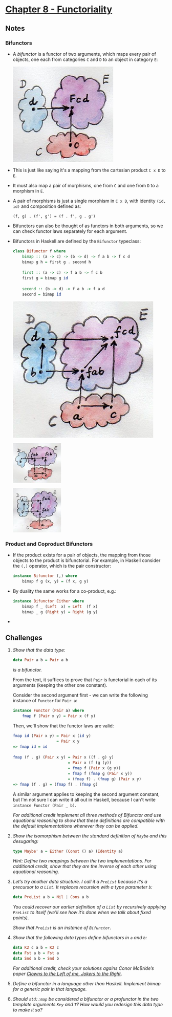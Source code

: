 # [Chapter 8 - Functoriality](https://bartoszmilewski.com/2015/02/03/functoriality)

## Notes

### Bifunctors

- A _bifunctor_ is a functor of two arguments, which maps every pair of objects,
  one each from categories `C` and `D` to an object in category `E`:

  ![Bifunctor Definition](images/bifunctor-definition.jpg)

- This is just like saying it's a mapping from the cartesian product `C x D` to
  `E`.

- It must also map a pair of morphisms, one from `C` and one from `D` to a
  morphism in `E`.

- A pair of morphisms is just a single morphism in `C x D`, with identity `(id,
  id)` and composition defined as: 

    ```
    (f, g) . (f', g') = (f . f', g . g')
    ```

- Bifunctors can also be thought of as functors in both arguments, so we can
  check functor laws separately for each argument.

- Bifunctors in Haskell are defined by the `Bifunctor` typeclass:
    ```haskell
    class Bifunctor f where
        bimap :: (a -> c) -> (b -> d) -> f a b -> f c d
        bimap g h = first g . second h

        first :: (a -> c) -> f a b -> f c b
        first g = bimap g id

        second :: (b -> d) -> f a b -> f a d
        second = bimap id
    ```

  ![Bifunctor - bimap](images/bifunctor-bimap.jpg)

  ![Bifunctor - first](images/bifunctor-first.jpg)

  ![Bifunctor - second](images/bifunctor-second.jpg)


### Product and Coproduct Bifunctors

- If the product exists for a pair of objects, the mapping from those objects to
  the product is bifunctorial.  For example, in Haskell consider the `(,)`
  operator, which is the pair constructor:
    ```haskell
    instance Bifunctor (,) where
        bimap f g (x, y) = (f x, g y)
    ```

- By duality the same works for a co-product, e.g.:
    ```haskell
    instance Bifunctor Either where
        bimap f _ (Left  x) = Left  (f x)
        bimap _ g (Right y) = Right (g y)
    ```

- 




## Challenges

1. _Show that the data type:_

    ```haskell
    data Pair a b = Pair a b
    ```

   _is a bifunctor._

    From the text, it suffices to prove that `Pair` is functorial in each of its
    arguments (keeping the other one constant).

    Consider the second argument first - we can write the following instance of
    `Functor` for `Pair a`:

    ```haskell
    instance Functor (Pair a) where
        fmap f (Pair x y) = Pair x (f y)
    ```

    Then, we'll show that the functor laws are valid:

    ```haskell
    fmap id (Pair x y) = Pair x (id y)
                       = Pair x y
    => fmap id = id

    fmap (f . g) (Pair x y) = Pair x ((f . g) y)
                            = Pair x (f (g (y))
                            = fmap f (Pair x (g y))
                            = fmap f (fmap g (Pair x y))
                            = (fmap f) . (fmap g) (Pair x y)
    => fmap (f . g) = (fmap f) . (fmap g)
    ```

    A similar argument applies to keeping the second argument constant, but I'm
    not sure I can write it all out in Haskell, because I can't write `instance
    Functor (Pair _ b)`.


   _For additional credit implement all three methods of
   Bifunctor and use equational reasoning to show that these definitions are
   compatible with the default implementations whenever they can be applied._


2. _Show the isomorphism between the standard definition of `Maybe` and this
   desugaring:_

    ```haskell
    type Maybe' a = Either (Const () a) (Identity a)
    ```

   _Hint: Define two mappings between the two implementations. For additional
   credit, show that they are the inverse of each other using equational
   reasoning._


3. _Let’s try another data structure. I call it a `PreList` because it’s a
   precursor to a `List`.  It replaces recursion with a type parameter `b`:_

    ```haskell
    data PreList a b = Nil | Cons a b
    ```

   _You could recover our earlier definition of a `List` by recursively applying
   `PreList` to itself (we’ll see how it’s done when we talk about fixed
   points)._

   _Show that `PreList` is an instance of `Bifunctor`._


4. _Show that the following data types define bifunctors in `a` and `b`:_

    ```haskell
    data K2 c a b = K2 c
    data Fst a b = Fst a
    data Snd a b = Snd b
    ```

   _For additional credit, check your solutions agains Conor McBride’s paper
   [Clowns to the Left of me, Jokers to the
   Right](http://strictlypositive.org/CJ.pdf)_.


5. _Define a bifunctor in a language other than Haskell. Implement bimap for a
   generic pair in that language._


6. _Should `std::map` be considered a bifunctor or a profunctor in the two
   template arguments `Key` and `T`? How would you redesign this data type to
   make it so?_

